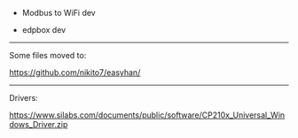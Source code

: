 - Modbus to WiFi dev

- edpbox dev

---

Some files moved to:

https://github.com/nikito7/easyhan/

---

Drivers:

https://www.silabs.com/documents/public/software/CP210x_Universal_Windows_Driver.zip
